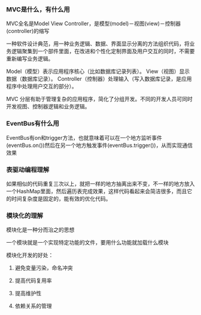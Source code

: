 ### MVC是什么，有什么用

MVC全名是Model View Controller，是模型(model)－视图(view)－控制器(controller)的缩写

一种软件设计典范，用一种业务逻辑、数据、界面显示分离的方法组织代码，将业务逻辑聚集到一个部件里面，在改进和个性化定制界面及用户交互的同时，不需要重新编写业务逻辑。

Model（模型）表示应用程序核心（比如数据库记录列表）。
View（视图）显示数据（数据库记录）。
Controller（控制器）处理输入（写入数据库记录，是应用程序中处理用户交互的部分）。

MVC 分层有助于管理复杂的应用程序，简化了分组开发。不同的开发人员可同时开发视图、控制器逻辑和业务逻辑。

### EventBus有什么用

EventBus有on和trigger方法，也就意味着可以在一个地方监听事件(eventBus.on())然后在另一个地方触发事件(eventBus.trigger())，从而实现通信效果

### 表驱动编程理解

如果相似的代码重复三次以上，就把一样的地方抽离出来不变，不一样的地方放入一个HashMap里面，然后遍历表完成效果，这样代码看起来会简洁很多，而且它的时间复杂度是固定的，能有效的优化代码。

### 模块化的理解

模块化是一种分而治之的思想

一个模块就是一个实现特定功能的文件，要用什么功能就加载什么模块

模块化开发的好处：

1. 避免变量污染，命名冲突

2. 提高代码复用率

3. 提高维护性

4. 依赖关系的管理